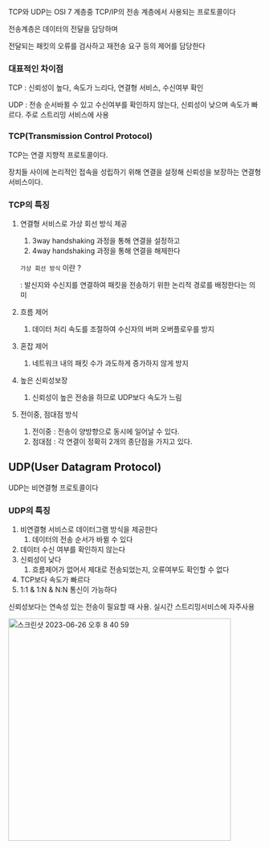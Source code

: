 TCP와 UDP는 OSI 7 계층중 TCP/IP의 전송 계층에서 사용되는 프로토콜이다 

전송계층은 데이터의 전달을 담당하며

전달되는 패킷의 오류를 검사하고 재전송 요구 등의 제어를 담당한다 

### 대표적인 차이점
TCP
: 신뢰성이 높다, 속도가 느리다, 연결형 서비스, 수신여부 확인

UDP 
: 전송 순서바뀔 수 있고 수신여부를 확인하지 않는다, 신뢰성이 낮으며 속도가 빠르다. 주로 스트리밍 서비스에 사용


### TCP(Transmission Control Protocol)

TCP는 연결 지향적 프로토콜이다.

장치들 사이에 논리적인 접속을 성립하기 위해 연결을 설정해 신뢰성을 보장하는 연결형 서비스이다.

### TCP의 특징

1. 연결형 서비스로 가상 회선 방식 제공 
    1. 3way handshaking 과정을 통해 연결을 설정하고 
    2. 4way handshaking 과정을 통해 연결을 해제한다 
    
    `가상 회선 방식` 이란 ? 
    
    : 발신지와 수신지를 연결하여 패킷을 전송하기 위한 논리적 경로를 배정한다는 의미
    
2. 흐름 제어 
    1. 데이터 처리 속도를 조절하여 수신자의 버퍼 오버플로우를 방지
3. 혼잡 제어 
    1. 네트워크 내의 패킷 수가 과도하게 증가하지 않게 방지 
4. 높은 신뢰성보장 
    1. 신뢰성이 높은 전송을 하므로 UDP보다 속도가 느림 
5. 전이중, 점대점 방식
    1. 전이중 : 전송이 양방향으로 동시에 일어날 수 있다.
    2. 점대점 : 각 연결이 정확히 2개의 종단점을 가지고 있다.

    

## UDP(User Datagram Protocol)

UDP는 비연결형 프로토콜이다 

### UDP의 특징

1. 비연결형 서비스로 데이터그램 방식을 제공한다
    1. 데이터의 전송 순서가 바뀔 수 있다 
2. 데이터 수신 여부를 확인하지 않는다
3. 신뢰성이 낮다
    1. 흐름제어가 없어서 제대로 전송되었는지, 오류여부도 확인할 수 없다
4. TCP보다 속도가 빠르다
5. 1:1 & 1:N & N:N 통신이 가능하다 

신뢰성보다는 연속성 있는 전송이 필요할 때 사용. 실시간 스트리밍서비스에 자주사용

<img width="443" alt="스크린샷 2023-06-26 오후 8 40 59" src="https://github.com/seonahHwang/wanted-pre-onboarding-challenge-be-task-July/assets/37287788/d6d4eea9-cde1-4a7a-af3a-32addc68c7c8">

